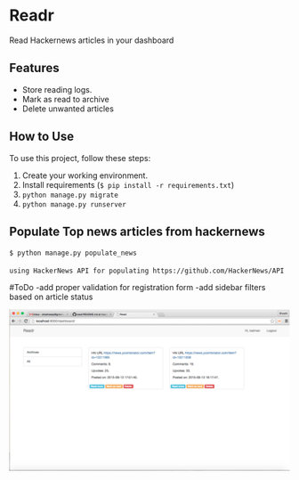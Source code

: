# Readr

Read Hackernews articles in your dashboard

## Features

- Store reading logs.
- Mark as read to archive
- Delete unwanted articles

## How to Use

To use this project, follow these steps:

1. Create your working environment.
2. Install requirements (`$ pip install -r requirements.txt`)
3. `python manage.py migrate`
4. `python manage.py runserver`


## Populate Top news articles from hackernews

    $ python manage.py populate_news
    
    using HackerNews API for populating https://github.com/HackerNews/API


#ToDo
-add proper validation for registration form
-add sidebar filters based on article status

<img src="rss.png">
